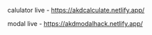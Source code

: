 calulator live - https://akdcalculate.netlify.app/

   modal live  - https://akdmodalhack.netlify.app/
